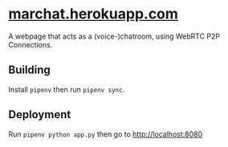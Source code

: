 # [marchat.herokuapp.com](https://marchat.herokuapp.com)

A webpage that acts as a (voice-)chatroom, using WebRTC P2P
Connections.

## Building
Install `pipenv` then run `pipenv sync`.

## Deployment
Run `pipenv python app.py` then go to <http://localhost:8080>
